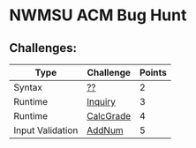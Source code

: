 # NWMSU ACM Bug Hunt
## Challenges: 
|  **Type**  |  **Challenge**  |  **Points**  |
|---|---|---|
|  Syntax  |  [??]()  |  2  |
|  Runtime  |  [Inquiry](inquiry.md)  |  3  | 
|  Runtime  |  [CalcGrade](CalcGrade.md)  |  4  |
|  Input Validation  |  [AddNum]()  |  5  |
